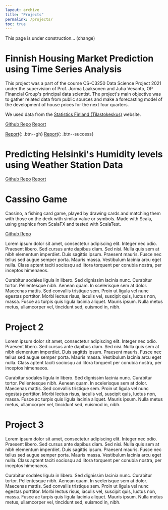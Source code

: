 ```yaml
---
layout: archive
title: "Projects"
permalink: /projects/
toc: true
---
```


This page is under construction... (change)


# Finnish Housing Market Prediction using Time Series Analysis

This project was a part of the course CS-C3250 Data Science Project 2021 under the supervision of  Prof. Jorma Laaksonen and Juha Vesanto, OP Financial Group's principal data scientist. The project's main objective was to gather related data from public sources and make a forecasting model of the development of house prices for the next four quarters.

We used data from the [Statistics Finland (Tilastokeskus)](https://tilastokeskus.fi/index_en.html) website.


<!-- Place this tag where you want the button to render. -->
<a class="github-button" href="https://github.com/atreyaray/OP-Forecasting-Future-House-Prices" data-size="large" aria-label="Github Repo">Github Repo</a> 
<a class="github-button" href="https://github.com/atreyaray/atreyaray.github.io/blob/master/files/finnish_hm_prediction.pdf" data-icon="octicon-repo-template" data-size="large" aria-label="Github Repo">Report</a> 

[Report](../files/finnish_hm_prediction.pdf){: .btn--gh}
[Report](../files/finnish_hm_prediction.pdf){: .btn--success}


# Predicting Helsinki's Humidity levels using Weather Station Data

<a class="github-button" href="https://github.com/atreyaray/WeatherProject" data-size="large" aria-label="Github Repo">Github Repo</a>
<a class="github-button" href="https://atreyaray.github.io/Helsinki-Weather-Data" data-icon="octicon-repo-template" data-size="large" aria-label="Github Repo">Report</a>

<!-- [Report](/Helsinki-Weather-Data){: .btn} -->

# Cassino Game

Cassino, a fishing card game, played by drawing cards and matching them with those on the deck with similar value or symbols. Made with Scala, using graphics from ScalaFX and tested with ScalaTest.

<a class="github-button" href="https://github.com/atreyaray/CassinoGame" data-size="large" aria-label="Github Repo">Github Repo</a>
<!-- [GH repo](https://github.com/atreyaray/CassinoGame){: .btn} -->

Lorem ipsum dolor sit amet, consectetur adipiscing elit. Integer nec odio. Praesent libero. Sed cursus ante dapibus diam. Sed nisi. Nulla quis sem at nibh elementum imperdiet. Duis sagittis ipsum. Praesent mauris. Fusce nec tellus sed augue semper porta. Mauris massa. Vestibulum lacinia arcu eget nulla. Class aptent taciti sociosqu ad litora torquent per conubia nostra, per inceptos himenaeos. 

Curabitur sodales ligula in libero. Sed dignissim lacinia nunc. Curabitur tortor. Pellentesque nibh. Aenean quam. In scelerisque sem at dolor. Maecenas mattis. Sed convallis tristique sem. Proin ut ligula vel nunc egestas porttitor. Morbi lectus risus, iaculis vel, suscipit quis, luctus non, massa. Fusce ac turpis quis ligula lacinia aliquet. Mauris ipsum. Nulla metus metus, ullamcorper vel, tincidunt sed, euismod in, nibh. 



# Project 2

Lorem ipsum dolor sit amet, consectetur adipiscing elit. Integer nec odio. Praesent libero. Sed cursus ante dapibus diam. Sed nisi. Nulla quis sem at nibh elementum imperdiet. Duis sagittis ipsum. Praesent mauris. Fusce nec tellus sed augue semper porta. Mauris massa. Vestibulum lacinia arcu eget nulla. Class aptent taciti sociosqu ad litora torquent per conubia nostra, per inceptos himenaeos. 

Curabitur sodales ligula in libero. Sed dignissim lacinia nunc. Curabitur tortor. Pellentesque nibh. Aenean quam. In scelerisque sem at dolor. Maecenas mattis. Sed convallis tristique sem. Proin ut ligula vel nunc egestas porttitor. Morbi lectus risus, iaculis vel, suscipit quis, luctus non, massa. Fusce ac turpis quis ligula lacinia aliquet. Mauris ipsum. Nulla metus metus, ullamcorper vel, tincidunt sed, euismod in, nibh. 

# Project 3
Lorem ipsum dolor sit amet, consectetur adipiscing elit. Integer nec odio. Praesent libero. Sed cursus ante dapibus diam. Sed nisi. Nulla quis sem at nibh elementum imperdiet. Duis sagittis ipsum. Praesent mauris. Fusce nec tellus sed augue semper porta. Mauris massa. Vestibulum lacinia arcu eget nulla. Class aptent taciti sociosqu ad litora torquent per conubia nostra, per inceptos himenaeos. 

Curabitur sodales ligula in libero. Sed dignissim lacinia nunc. Curabitur tortor. Pellentesque nibh. Aenean quam. In scelerisque sem at dolor. Maecenas mattis. Sed convallis tristique sem. Proin ut ligula vel nunc egestas porttitor. Morbi lectus risus, iaculis vel, suscipit quis, luctus non, massa. Fusce ac turpis quis ligula lacinia aliquet. Mauris ipsum. Nulla metus metus, ullamcorper vel, tincidunt sed, euismod in, nibh. 

<script async defer src="https://buttons.github.io/buttons.js"></script>
